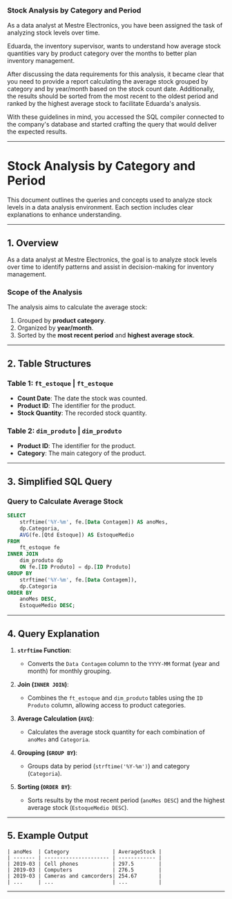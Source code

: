 ### **Stock Analysis by Category and Period**

As a data analyst at Mestre Electronics, you have been assigned the task of analyzing stock levels over time.

Eduarda, the inventory supervisor, wants to understand how average stock quantities vary by product category over the months to better plan inventory management.

After discussing the data requirements for this analysis, it became clear that you need to provide a report calculating the average stock grouped by category and by year/month based on the stock count date. Additionally, the results should be sorted from the most recent to the oldest period and ranked by the highest average stock to facilitate Eduarda's analysis.

With these guidelines in mind, you accessed the SQL compiler connected to the company's database and started crafting the query that would deliver the expected results.

---

# **Stock Analysis by Category and Period**

This document outlines the queries and concepts used to analyze stock levels in a data analysis environment. Each section includes clear explanations to enhance understanding.

---

## **1. Overview**

As a data analyst at Mestre Electronics, the goal is to analyze stock levels over time to identify patterns and assist in decision-making for inventory management.

### **Scope of the Analysis**

The analysis aims to calculate the average stock:

1. Grouped by **product category**.
2. Organized by **year/month**.
3. Sorted by the **most recent period** and **highest average stock**.

---

## **2. Table Structures**

### **Table 1: `ft_estoque` | `ft_estoque`**

- **Count Date**: The date the stock was counted.
- **Product ID**: The identifier for the product.
- **Stock Quantity**: The recorded stock quantity.

### **Table 2: `dim_produto` | `dim_produto`**

- **Product ID**: The identifier for the product.
- **Category**: The main category of the product.

---

## **3. Simplified SQL Query**

### **Query to Calculate Average Stock**

```sql
SELECT
    strftime('%Y-%m', fe.[Data Contagem]) AS anoMes,
    dp.Categoria,
    AVG(fe.[Qtd Estoque]) AS EstoqueMedio
FROM
    ft_estoque fe
INNER JOIN
    dim_produto dp
    ON fe.[ID Produto] = dp.[ID Produto]
GROUP BY
    strftime('%Y-%m', fe.[Data Contagem]),
    dp.Categoria
ORDER BY
    anoMes DESC,
    EstoqueMedio DESC;
```

---

## **4. Query Explanation**

1. **`strftime` Function**:
   - Converts the `Data Contagem` column to the `YYYY-MM` format (year and month) for monthly grouping.

2. **Join (`INNER JOIN`)**:
   - Combines the `ft_estoque` and `dim_produto` tables using the `ID Produto` column, allowing access to product categories.

3. **Average Calculation (`AVG`)**:
   - Calculates the average stock quantity for each combination of `anoMes` and `Categoria`.

4. **Grouping (`GROUP BY`)**:
   - Groups data by period (`strftime('%Y-%m')`) and category (`Categoria`).

5. **Sorting (`ORDER BY`)**:
   - Sorts results by the most recent period (`anoMes DESC`) and the highest average stock (`EstoqueMedio DESC`).

---

## **5. Example Output**

```plaintext
| anoMes  | Category              | AverageStock |
| ------- | --------------------- | ------------ |
| 2019-03 | Cell phones           | 297.5        |
| 2019-03 | Computers             | 276.5        |
| 2019-03 | Cameras and camcorders| 254.67       |
| ...     | ...                   | ...          |
```

---